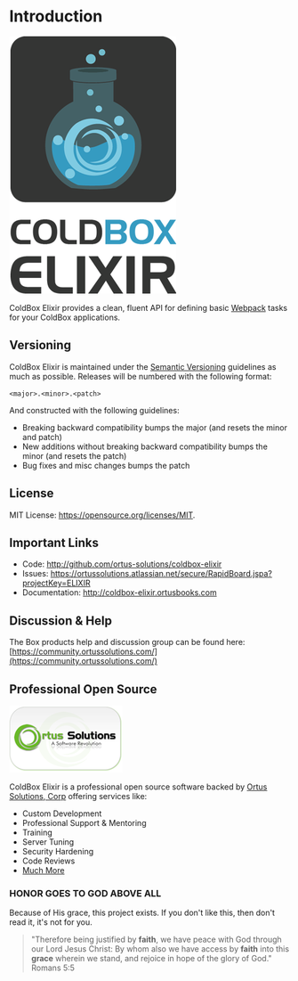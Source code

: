 # Introduction

![Elixir Logo](.gitbook/assets/elixirlogo300.png)

ColdBox Elixir provides a clean, fluent API for defining basic [Webpack](http://webpack.js.org/) tasks for your ColdBox applications.

## Versioning

ColdBox Elixir is maintained under the [Semantic Versioning](http://semver.org) guidelines as much as possible. Releases will be numbered with the following format:

```text
<major>.<minor>.<patch>
```

And constructed with the following guidelines:

* Breaking backward compatibility bumps the major \(and resets the minor and patch\)
* New additions without breaking backward compatibility bumps the minor \(and resets the patch\)
* Bug fixes and misc changes bumps the patch

## License

MIT License: [https:\/\/opensource.org\/licenses\/MIT](https://opensource.org/licenses/MIT).

## Important Links

* Code: [http:\/\/github.com\/ortus-solutions\/coldbox-elixir](http://github.com/ortus-solutions/coldbox-elixir)
* Issues: [https:\/\/ortussolutions.atlassian.net\/secure\/RapidBoard.jspa?projectKey=ELIXIR](https://ortussolutions.atlassian.net/secure/RapidBoard.jspa?projectKey=ELIXIR)
* Documentation: [http:\/\/coldbox-elixir.ortusbooks.com](http://coldbox-elixir.ortusbooks.com)

## Discussion & Help

The Box products help and discussion group can be found here: [https://community.ortussolutions.com/](https://community.ortussolutions.com/)

## Professional Open Source

![Ortus Solutions, Corp](.gitbook/assets/ortussolutions_button.png)

ColdBox Elixir is a professional open source software backed by [Ortus Solutions, Corp](http://www.ortussolutions.com/services) offering services like:

* Custom Development
* Professional Support & Mentoring
* Training
* Server Tuning
* Security Hardening
* Code Reviews
* [Much More](http://www.ortussolutions.com/services)

### HONOR GOES TO GOD ABOVE ALL

Because of His grace, this project exists. If you don't like this, then don't read it, it's not for you.

> "Therefore being justified by **faith**, we have peace with God through our Lord Jesus Christ: By whom also we have access by **faith** into this **grace** wherein we stand, and rejoice in hope of the glory of God." Romans 5:5

